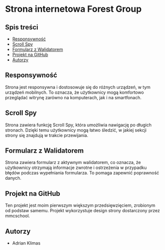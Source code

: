 # Strona internetowa Forest Group


## Spis treści

- [Responsywność](#responsywność)
- [Scroll Spy](#scroll-spy)
- [Formularz z Walidatorem](#formularz-z-walidatorem)
- [Projekt na GitHub](#projekt-na-github)
- [Autorzy](#autorzy)




## Responsywność
Strona jest responsywna i dostosowuje się do różnych urządzeń, w tym urządzeń mobilnych. To oznacza, że użytkownicy mogą komfortowo przeglądać witrynę zarówno na komputerach, jak i na smartfonach.

## Scroll Spy
Strona zawiera funkcję Scroll Spy, która umożliwia nawigację po długich stronach. Dzięki temu użytkownicy mogą łatwo śledzić, w jakiej sekcji strony się znajdują w trakcie przewijania.

## Formularz z Walidatorem
Strona zawiera formularz z aktywnym walidatorem, co oznacza, że użytkownicy otrzymają informacje zwrotne i ostrzeżenia w przypadku błędów podczas wypełniania formularza. To pomaga zapewnić poprawność danych.

## Projekt na GitHub
Ten projekt jest moim pierwszym większym przedsięwzięciem, zrobionym od podstaw samemu. Projekt wykorzystuje design strony dostarczony przez mmcschool.

## Autorzy
- Adrian Klimas



